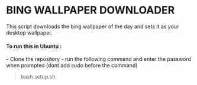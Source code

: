 # BING WALLPAPER DOWNLOADER
This script downloads the bing wallpaper of the day and sets it as your desktop wallpaper.

<h4>To run this in Ubuntu :</h4>
- Clone the repository
- run the following command and enter the password when prompted (dont add sudo before the command)

> bash setup.sh


